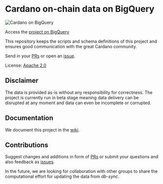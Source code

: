 
# Cardano on-chain data on BigQuery

![Cardano on BigQuery](documentation/img/Cardano_on_BigQuery_640.png)

Access the [project on BigQuery](https://console.cloud.google.com/bigquery?project=iog-data-analytics&supportedpurview=project&ws=!1m4!1m3!3m2!1siog-data-analytics!2scardano_mainnet)

This repository keeps the scripts and schema definitions of this project and ensures good communication with the great Cardano community.

Send in your [PRs](https://github.com/input-output-hk/data-analytics-bigquery/pulls/) or open an [issue](https://github.com/input-output-hk/data-analytics-bigquery/issues).

License: [Apache 2.0](./LICENSE)


## Disclaimer

The data is provided as-is without any responsibility for correctness. The project is currently run in beta stage meaning data delivery can be disrupted at any moment and data can even be incomplete or corrupted.


## Documentation

We document this project in the [wiki](https://github.com/input-output-hk/data-analytics-bigquery/wiki).


## Contributions

Suggest changes and additions in form of [PRs](https://github.com/input-output-hk/data-analytics-bigquery/pulls) or submit your questions and also feedback as [issues](https://github.com/input-output-hk/data-analytics-bigquery/issues).

In the future, we are looking for collaboration with other groups to share the computational effort for updating the data from _db-sync_.
